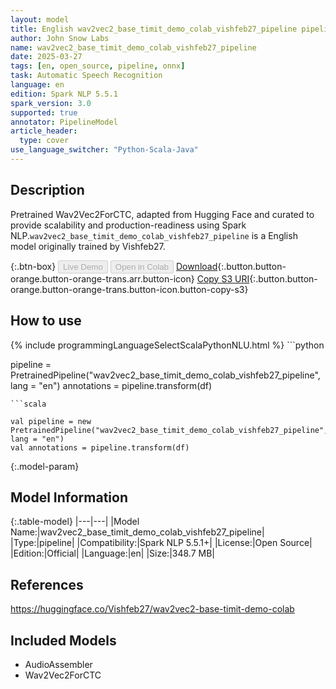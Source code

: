 ```yaml
---
layout: model
title: English wav2vec2_base_timit_demo_colab_vishfeb27_pipeline pipeline Wav2Vec2ForCTC from Vishfeb27
author: John Snow Labs
name: wav2vec2_base_timit_demo_colab_vishfeb27_pipeline
date: 2025-03-27
tags: [en, open_source, pipeline, onnx]
task: Automatic Speech Recognition
language: en
edition: Spark NLP 5.5.1
spark_version: 3.0
supported: true
annotator: PipelineModel
article_header:
  type: cover
use_language_switcher: "Python-Scala-Java"
---
```


## Description

Pretrained Wav2Vec2ForCTC, adapted from Hugging Face and curated to provide scalability and production-readiness using Spark NLP.`wav2vec2_base_timit_demo_colab_vishfeb27_pipeline` is a English model originally trained by Vishfeb27.

{:.btn-box}
<button class="button button-orange" disabled>Live Demo</button>
<button class="button button-orange" disabled>Open in Colab</button>
[Download](https://s3.amazonaws.com/auxdata.johnsnowlabs.com/public/models/wav2vec2_base_timit_demo_colab_vishfeb27_pipeline_en_5.5.1_3.0_1743098093274.zip){:.button.button-orange.button-orange-trans.arr.button-icon}
[Copy S3 URI](s3://auxdata.johnsnowlabs.com/public/models/wav2vec2_base_timit_demo_colab_vishfeb27_pipeline_en_5.5.1_3.0_1743098093274.zip){:.button.button-orange.button-orange-trans.button-icon.button-copy-s3}

## How to use



<div class="tabs-box" markdown="1">
{% include programmingLanguageSelectScalaPythonNLU.html %}
```python

pipeline = PretrainedPipeline("wav2vec2_base_timit_demo_colab_vishfeb27_pipeline", lang = "en")
annotations =  pipeline.transform(df)   

```
```scala

val pipeline = new PretrainedPipeline("wav2vec2_base_timit_demo_colab_vishfeb27_pipeline", lang = "en")
val annotations = pipeline.transform(df)

```
</div>

{:.model-param}
## Model Information

{:.table-model}
|---|---|
|Model Name:|wav2vec2_base_timit_demo_colab_vishfeb27_pipeline|
|Type:|pipeline|
|Compatibility:|Spark NLP 5.5.1+|
|License:|Open Source|
|Edition:|Official|
|Language:|en|
|Size:|348.7 MB|

## References

https://huggingface.co/Vishfeb27/wav2vec2-base-timit-demo-colab

## Included Models

- AudioAssembler
- Wav2Vec2ForCTC